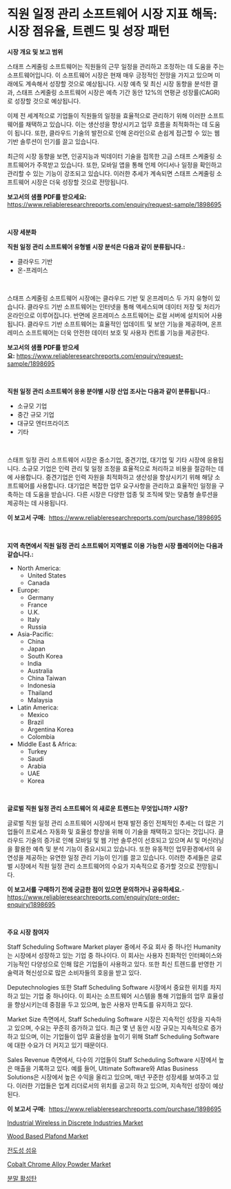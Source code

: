 <p><h1>직원 일정 관리 소프트웨어 시장 지표 해독: 시장 점유율, 트렌드 및 성장 패턴</h1></p><p><strong>시장 개요 및 보고 범위</strong></p>
<p><p>스태프 스케줄링 소프트웨어는 직원들의 근무 일정을 관리하고 조정하는 데 도움을 주는 소프트웨어입니다. 이 소프트웨어 시장은 현재 매우 긍정적인 전망을 가지고 있으며 미래에도 계속해서 성장할 것으로 예상됩니다. 시장 예측 및 최신 시장 동향을 분석한 결과, 스태프 스케줄링 소프트웨어 시장은 예측 기간 동안 12%의 연평균 성장률(CAGR)로 성장할 것으로 예상됩니다.</p><p>이제 전 세계적으로 기업들이 직원들의 일정을 효율적으로 관리하기 위해 이러한 소프트웨어를 채택하고 있습니다. 이는 생산성을 향상시키고 업무 흐름을 최적화하는 데 도움이 됩니다. 또한, 클라우드 기술의 발전으로 인해 온라인으로 손쉽게 접근할 수 있는 웹 기반 솔루션이 인기를 끌고 있습니다.</p><p>최근의 시장 동향을 보면, 인공지능과 빅데이터 기술을 접목한 고급 스태프 스케줄링 소프트웨어가 주목받고 있습니다. 또한, 모바일 앱을 통해 언제 어디서나 일정을 확인하고 관리할 수 있는 기능이 강조되고 있습니다. 이러한 추세가 계속되면 스태프 스케줄링 소프트웨어 시장은 더욱 성장할 것으로 전망됩니다.</p></p>
<p><strong>보고서의 샘플 PDF를 받으세요:</strong> <a href="https://www.reliableresearchreports.com/enquiry/request-sample/1898695">https://www.reliableresearchreports.com/enquiry/request-sample/1898695</a></p>
<p>&nbsp;</p>
<p><strong>시장 세분화</strong></p>
<p><strong>직원 일정 관리 소프트웨어 유형별 시장 분석은 다음과 같이 분류됩니다.:</strong></p>
<p><ul><li>클라우드 기반</li><li>온-프레미스</li></ul></p>
<p>&nbsp;</p>
<p><p>스태프 스케줄링 소프트웨어 시장에는 클라우드 기반 및 온프레미스 두 가지 유형이 있습니다. 클라우드 기반 소프트웨어는 인터넷을 통해 액세스되며 데이터 저장 및 처리가 온라인으로 이루어집니다. 반면에 온프레미스 소프트웨어는 로컬 서버에 설치되어 사용됩니다. 클라우드 기반 소프트웨어는 효율적인 업데이트 및 보안 기능을 제공하며, 온프레미스 소프트웨어는 더욱 안전한 데이터 보호 및 사용자 컨트롤 기능을 제공한다.</p></p>
<p><strong>보고서의 샘플 PDF를 받으세요:</strong>&nbsp;<a href="https://www.reliableresearchreports.com/enquiry/request-sample/1898695">https://www.reliableresearchreports.com/enquiry/request-sample/1898695</a></p>
<p>&nbsp;</p>
<p><strong> 직원 일정 관리 소프트웨어 응용 분야별 시장 산업 조사는 다음과 같이 분류됩니다.:</strong></p>
<p><ul><li>소규모 기업</li><li>중간 규모 기업</li><li>대규모 엔터프라이즈</li><li>기타</li></ul></p>
<p>&nbsp;</p>
<p><p>스태프 일정 관리 소프트웨어 시장은 중소기업, 중견기업, 대기업 및 기타 시장에 응용됩니다. 소규모 기업은 인력 관리 및 일정 조정을 효율적으로 처리하고 비용을 절감하는 데에 사용합니다. 중견기업은 인력 자원을 최적화하고 생산성을 향상시키기 위해 해당 소프트웨어를 사용합니다. 대기업은 복잡한 업무 요구사항을 관리하고 효율적인 일정을 구축하는 데 도움을 받습니다. 다른 시장은 다양한 업종 및 조직에 맞는 맞춤형 솔루션을 제공하는 데 사용됩니다.</p></p>
<p><strong>이 보고서 구매:</strong>&nbsp; <a href="https://www.reliableresearchreports.com/purchase/1898695">https://www.reliableresearchreports.com/purchase/1898695</a></p>
<p>&nbsp;</p>
<p><strong>지역 측면에서 직원 일정 관리 소프트웨어 지역별로 이용 가능한 시장 플레이어는 다음과 같습니다.:</strong></p>
<p><ul>
    <li>
        North America:
        <ul>
            <li>United States</li>
            <li>Canada</li>
        </ul>
    </li>
    <li>
        Europe:
        <ul>
            <li>Germany</li>
            <li>France</li>
            <li>U.K.</li>
            <li>Italy</li>
            <li>Russia</li>
        </ul>
    </li>
    <li>
        Asia-Pacific:
        <ul>
            <li>China</li>
            <li>Japan</li>
            <li>South Korea</li>
            <li>India</li>
            <li>Australia</li>
            <li>China Taiwan</li>
            <li>Indonesia</li>
            <li>Thailand</li>
            <li>Malaysia</li>
        </ul>
    </li>
    <li>
        Latin America:
        <ul>
            <li>Mexico</li>
            <li>Brazil</li>
            <li>Argentina Korea</li>
            <li>Colombia</li>
        </ul>
    </li>
    <li>
        Middle East & Africa:
        <ul>
            <li>Turkey</li>
            <li>Saudi</li>
            <li>Arabia</li>
            <li>UAE</li>
            <li>Korea</li>
        </ul>
    </li>
    </ul></p>
<p>&nbsp;</p>
<p><strong>글로벌 직원 일정 관리 소프트웨어 의 새로운 트렌드는 무엇입니까? 시장?</strong></p>
<p><p>글로벌 직원 일정 관리 소프트웨어 시장에서 현재 발전 중인 전체적인 추세는 더 많은 기업들이 프로세스 자동화 및 효율성 향상을 위해 이 기술을 채택하고 있다는 것입니다. 클라우드 기술의 증가로 인해 모바일 및 웹 기반 솔루션이 선호되고 있으며 AI 및 머신러닝을 활용한 예측 및 분석 기능이 중요시되고 있습니다. 또한 유동적인 업무환경에서의 유연성을 제공하는 유연한 일정 관리 기능이 인기를 끌고 있습니다. 이러한 추세들은 글로벌 시장에서 직원 일정 관리 소프트웨어의 수요가 지속적으로 증가할 것으로 전망됩니다.</p></p>
<p><strong>이 보고서를 구매하기 전에 궁금한 점이 있으면 문의하거나 공유하세요.</strong>- <a href="https://www.reliableresearchreports.com/enquiry/pre-order-enquiry/1898695">https://www.reliableresearchreports.com/enquiry/pre-order-enquiry/1898695</a></p>
<p>&nbsp;</p>
<p><strong>주요 시장 참여자</strong></p>
<p><p>Staff Scheduling Software Market player 중에서 주요 회사 중 하나인 Humanity는 시장에서 성장하고 있는 기업 중 하나이다. 이 회사는 사용자 친화적인 인터페이스와 기능적인 다양성으로 인해 많은 기업들이 사용하고 있다. 또한 최신 트렌드를 반영한 기술력과 혁신성으로 많은 소비자들의 호응을 받고 있다.</p><p>Deputechnologies 또한 Staff Scheduling Software 시장에서 중요한 위치를 차지하고 있는 기업 중 하나이다. 이 회사는 소프트웨어 시스템을 통해 기업들의 업무 효율성을 향상시키는데 중점을 두고 있으며, 높은 사용자 만족도를 유지하고 있다.</p><p>Market Size 측면에서, Staff Scheduling Software 시장은 지속적인 성장을 지속하고 있으며, 수요는 꾸준히 증가하고 있다. 최근 몇 년 동안 시장 규모는 지속적으로 증가하고 있으며, 이는 기업들이 업무 효율성을 높이기 위해 Staff Scheduling Software에 대한 수요가 더 커지고 있기 때문이다.</p><p>Sales Revenue 측면에서, 다수의 기업들이 Staff Scheduling Software 시장에서 높은 매출을 기록하고 있다. 예를 들어, Ultimate Software와 Atlas Business Solutions은 시장에서 높은 수익을 올리고 있으며, 매년 꾸준한 성장세를 보여주고 있다. 이러한 기업들은 업계 리더로서의 위치를 공고히 하고 있으며, 지속적인 성장이 예상된다.</p></p>
<p><strong>이 보고서 구매:</strong>&nbsp;&nbsp;<a href="https://www.reliableresearchreports.com/purchase/1898695">https://www.reliableresearchreports.com/purchase/1898695</a></p>
<p><p><a href="https://issuu.com/reportprime-2/docs/industrial-wireless-in-discrete-industries-market-">Industrial Wireless in Discrete Industries Market</a></p><p><a href="https://github.com/ChiragRp1/Market-Research-Report-List-3/blob/main/wood-based-plafond-market.md">Wood Based Plafond Market</a></p><p><a href="https://github.com/akzkkws047661437/Market-Research-Report-List-1/blob/main/5919349194368.md">전도성 섬유</a></p><p><a href="https://github.com/abdelrhmankishk22/Market-Research-Report-List-3/blob/main/cobalt-chrome-alloy-powder-market.md">Cobalt Chrome Alloy Powder Market</a></p><p><a href="https://github.com/vsckjg50460/Market-Research-Report-List-1/blob/main/8407120194369.md">분말 활성탄</a></p></p>
